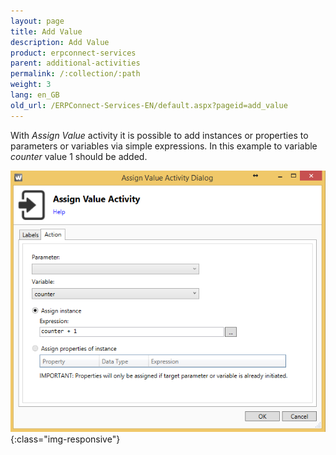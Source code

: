 ```yaml
---
layout: page
title: Add Value
description: Add Value
product: erpconnect-services
parent: additional-activities
permalink: /:collection/:path
weight: 3
lang: en_GB
old_url: /ERPConnect-Services-EN/default.aspx?pageid=add_value
---
```


With *Assign Value* activity it is possible to add instances or properties to parameters or variables via simple expressions. In this example to variable *counter* value 1 should be added.

![WSD-Activities7](/img/content/WSD-Activities7.png){:class="img-responsive"}